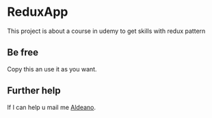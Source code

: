 # ReduxApp

This project is about a course in udemy to get skills with redux pattern


## Be free

Copy this an use it as you want.


## Further help

If I can help u mail me [Aldeano](mailto:kmacho.an.34@gmail.com).
